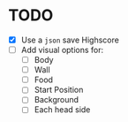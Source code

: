 # TODO

- [x] Use a `json` save Highscore
- [ ] Add visual options for:
  - [ ] Body
  - [ ] Wall
  - [ ] Food
  - [ ] Start Position
  - [ ] Background
  - [ ] Each head side

